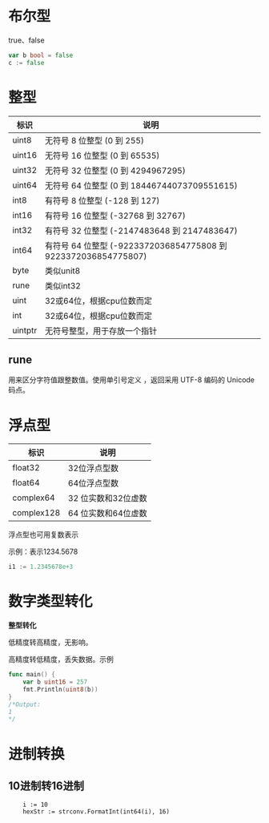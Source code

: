 # 布尔型

true、false

```go
var b bool = false
c := false
```

# 整型

| 标识   | 说明                                                         |
| ------ | ------------------------------------------------------------ |
| uint8  | 无符号 8 位整型 (0 到 255)                                   |
| uint16 | 无符号 16 位整型 (0 到 65535)                                |
| uint32 | 无符号 32 位整型 (0 到 4294967295)                           |
| uint64 | 无符号 64 位整型 (0 到 18446744073709551615)                 |
| int8   | 有符号 8 位整型 (-128 到 127)                                |
| int16  | 有符号 16 位整型 (-32768 到 32767)                           |
| int32  | 有符号 32 位整型 (-2147483648 到 2147483647)                 |
| int64  | 有符号 64 位整型 (-9223372036854775808 到 9223372036854775807) |
| byte  | 类似unit8                    |
| rune    | 类似int32              |
| uint    | 32或64位，根据cpu位数而定    |
| int     | 32或64位，根据cpu位数而定 |
| uintptr | 无符号整型，用于存放一个指针 |
## rune

用来区分字符值跟整数值。使用单引号定义 ，返回采用 UTF-8 编码的 Unicode 码点。

# 浮点型

| 标识       | 说明                |
| ---------- | ------------------- |
| float32    | 32位浮点型数        |
| float64    | 64位浮点型数        |
| complex64  | 32 位实数和32位虚数 |
| complex128 | 64 位实数和64位虚数 |

浮点型也可用复数表示

示例：表示1234.5678

```go
i1 := 1.2345678e+3
```



# 数字类型转化

**整型转化**

低精度转高精度，无影响。

高精度转低精度，丢失数据。示例

```go
func main() {
	var b uint16 = 257
	fmt.Println(uint8(b))
}
/*Output:
1
*/
```

# 进制转换

## 10进制转16进制

```golang
	i := 10
	hexStr := strconv.FormatInt(int64(i), 16)
```

